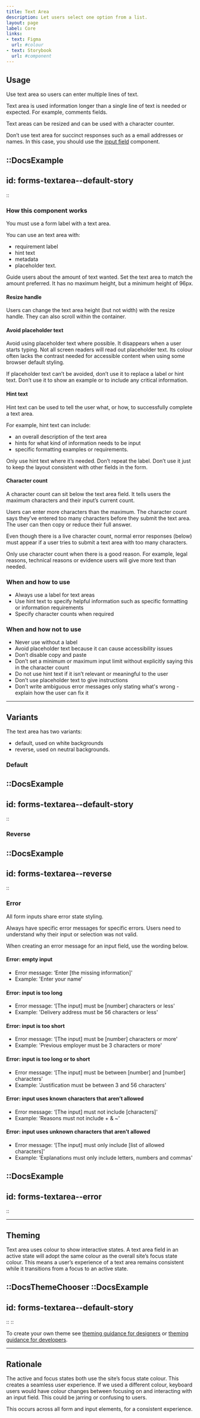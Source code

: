```yaml
---
title: Text Area
description: Let users select one option from a list.
layout: page
label: Core
links:
- text: Figma
  url: #colour
- text: Storybook
  url: #component
---
```


## Usage

Use text area so users can enter multiple lines of text.

Text area is used information longer than a single line of text is needed or expected. For example, comments fields.

Text areas can be resized and can be used with a character counter. 

Don’t use text area for succinct responses such as a email addresses or names. In this case, you should use the [input field](/design-system/components/input-field/) component.

::DocsExample
---
id: forms-textarea--default-story
---
::

### How this component works

You must use a form label with a text area.

You can use an text area with:

- requirement label
- hint text
- metadata
- placeholder text.

Guide users about the amount of text wanted. Set the text area to match the amount preferred. It has no maximum height, but a minimum height of 96px.

#### Resize handle

Users can change the text area height (but not width) with the resize handle. They can also scroll within the container.

#### Avoid placeholder text

Avoid using placeholder text where possible. It disappears when a user starts typing. Not all screen readers will read out placeholder text. Its colour often lacks the contrast needed for accessible content when using some browser default styling.

If placeholder text can’t be avoided, don’t use it to replace a label or hint text. Don’t use it to show an example or to include any critical information.

#### Hint text 

Hint text can be used to tell the user what, or how, to successfully complete a text area.

For example, hint text can include:

- an overall description of the text area
- hints for what kind of information needs to be input
- specific formatting examples or requirements.

Only use hint text where it’s needed. Don’t repeat the label. Don’t use it just to keep the layout consistent with other fields in the form.

#### Character count

A character count can sit below the text area field. It tells users the maximum characters and their input’s current count.

Users can enter more characters than the maximum. The character count says they’ve entered too many characters before they submit the text area. The user can then copy or reduce their full answer.

Even though there is a live character count, normal error responses (below) must appear if a user tries to submit a text area with too many characters.

Only use character count when there is a good reason. For example, legal reasons, technical reasons or evidence users will give more text than needed.

### When and how to use

- Always use a label for text areas
- Use hint text to specify helpful information such as specific formatting or information requirements
- Specify character counts when required

### When and how not to use

- Never use without a label
- Avoid placeholder text because it can cause accessibility issues
- Don’t disable copy and paste
- Don’t set a minimum or maximum input limit without explicitly saying this in the character count
- Do not use hint text if it isn’t relevant or meaningful to the user
- Don’t use placeholder text to give instructions
- Don’t write ambiguous error messages only stating what's wrong - explain how the user can fix it

---

## Variants

The text area has two variants:

- default, used on white backgrounds
- reverse, used on neutral backgrounds.

### Default

::DocsExample
---
id: forms-textarea--default-story
---
::

### Reverse

::DocsExample
---
id: forms-textarea--reverse
---
::

### Error

All form inputs share error state styling.

Always have specific error messages for specific errors. Users need to understand why their input or selection was not valid.

When creating an error message for an input field, use the wording below.

#### Error: empty input

- Error message: ‘Enter [the missing information]'
- Example: 'Enter your name'

#### Error: input is too long

- Error message: ‘[The input] must be [number] characters or less'
- Example: 'Delivery address must be 56 characters or less'

#### Error: input is too short

- Error message: ‘[The input] must be [number] characters or more'
- Example: 'Previous employer must be 3 characters or more'

#### Error: input is too long or to short

- Error message: ‘[The input] must be between [number] and [number] characters'
- Example: 'Justification must be between 3 and 56 characters'

#### Error: input uses known characters that aren’t allowed

- Error message: ‘[The input] must not include [characters]'
- Example: ‘Reasons must not include + & ~'

#### Error: input uses unknown characters that aren’t allowed

- Error message: ‘[The input] must only include [list of allowed characters]'
- Example: ‘Explanations must only include letters, numbers and commas'

::DocsExample
---
id: forms-textarea--error
---
::

---

## Theming

Text area uses colour to show interactive states. A text area field in an active state will adopt the same colour as the overall site’s focus state colour. This means a user’s experience of a text area remains consistent while it transitions from a focus to an active state.

::DocsThemeChooser
  ::DocsExample
  ---
  id: forms-textarea--default-story
  ---
  ::
::

To create your own theme see [theming guidance for designers]() or [theming guidance for developers]().

---

## Rationale

The active and focus states both use the site’s focus state colour. This creates a seamless user experience. If we used a different colour, keyboard users would have colour changes between focusing on and interacting with an input field. This could be jarring or confusing to users.

This occurs across all form and input elements, for a consistent experience. 
